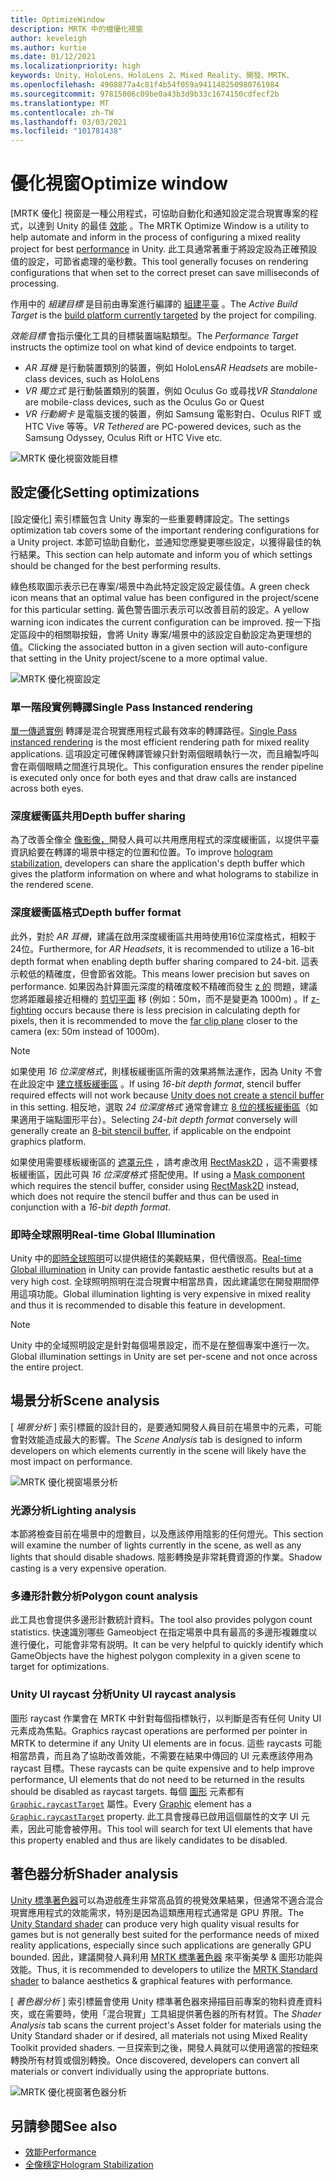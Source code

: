 ```yaml
---
title: OptimizeWindow
description: MRTK 中的檔優化視窗
author: keveleigh
ms.author: kurtie
ms.date: 01/12/2021
ms.localizationpriority: high
keywords: Unity、HoloLens、HoloLens 2、Mixed Reality、開發、MRTK、
ms.openlocfilehash: 4908877a4c81f4b54f059a941148250980761984
ms.sourcegitcommit: 97815006c09be0a43b3d9b33c1674150cdfecf2b
ms.translationtype: MT
ms.contentlocale: zh-TW
ms.lasthandoff: 03/03/2021
ms.locfileid: "101781438"
---
```

# <a name="optimize-window"></a><span data-ttu-id="818cc-104">優化視窗</span><span class="sxs-lookup"><span data-stu-id="818cc-104">Optimize window</span></span>

<span data-ttu-id="818cc-105">[MRTK 優化] 視窗是一種公用程式，可協助自動化和通知設定混合現實專案的程式，以達到 Unity 的最佳 [效能](../../performance/PerfGettingStarted.md) 。</span><span class="sxs-lookup"><span data-stu-id="818cc-105">The MRTK Optimize Window is a utility to help automate and inform in the process of configuring a mixed reality project for best [performance](../../performance/PerfGettingStarted.md) in Unity.</span></span> <span data-ttu-id="818cc-106">此工具通常著重于將設定設為正確預設值的設定，可節省處理的毫秒數。</span><span class="sxs-lookup"><span data-stu-id="818cc-106">This tool generally focuses on rendering configurations that when set to the correct preset can save milliseconds of processing.</span></span>

<span data-ttu-id="818cc-107">作用中的 *組建目標* 是目前由專案進行編譯的 [組建平臺](https://docs.unity3d.com/Manual/BuildSettings.html) 。</span><span class="sxs-lookup"><span data-stu-id="818cc-107">The *Active Build Target* is the [build platform currently targeted](https://docs.unity3d.com/Manual/BuildSettings.html) by the project for compiling.</span></span>

<span data-ttu-id="818cc-108">*效能目標* 會指示優化工具的目標裝置端點類型。</span><span class="sxs-lookup"><span data-stu-id="818cc-108">The *Performance Target* instructs the optimize tool on what kind of device endpoints to target.</span></span>

- <span data-ttu-id="818cc-109">*AR 耳機* 是行動裝置類別的裝置，例如 HoloLens</span><span class="sxs-lookup"><span data-stu-id="818cc-109">*AR Headsets* are mobile-class devices, such as HoloLens</span></span>
- <span data-ttu-id="818cc-110">*VR 獨立式* 是行動裝置類別的裝置，例如 Oculus Go 或尋找</span><span class="sxs-lookup"><span data-stu-id="818cc-110">*VR Standalone* are mobile-class devices, such as the Oculus Go or Quest</span></span>
- <span data-ttu-id="818cc-111">*VR 行動網卡* 是電腦支援的裝置，例如 Samsung 電影對白、Oculus RIFT 或 HTC Vive 等等。</span><span class="sxs-lookup"><span data-stu-id="818cc-111">*VR Tethered* are PC-powered devices, such as the Samsung Odyssey, Oculus Rift or HTC Vive etc.</span></span>

![MRTK 優化視窗效能目標](../images/performance/OptimizeWindowPerformanceTarget.jpg)

## <a name="setting-optimizations"></a><span data-ttu-id="818cc-113">設定優化</span><span class="sxs-lookup"><span data-stu-id="818cc-113">Setting optimizations</span></span>

<span data-ttu-id="818cc-114">[設定優化] 索引標籤包含 Unity 專案的一些重要轉譯設定。</span><span class="sxs-lookup"><span data-stu-id="818cc-114">The settings optimization tab covers some of the important rendering configurations for a Unity project.</span></span> <span data-ttu-id="818cc-115">本節可協助自動化，並通知您應變更哪些設定，以獲得最佳的執行結果。</span><span class="sxs-lookup"><span data-stu-id="818cc-115">This section can help automate and inform you of which settings should be changed for the best performing results.</span></span>

<span data-ttu-id="818cc-116">綠色核取圖示表示已在專案/場景中為此特定設定設定最佳值。</span><span class="sxs-lookup"><span data-stu-id="818cc-116">A green check icon means that an optimal value has been configured in the project/scene for this particular setting.</span></span> <span data-ttu-id="818cc-117">黃色警告圖示表示可以改善目前的設定。</span><span class="sxs-lookup"><span data-stu-id="818cc-117">A yellow warning icon indicates the current configuration can be improved.</span></span> <span data-ttu-id="818cc-118">按一下指定區段中的相關聯按鈕，會將 Unity 專案/場景中的該設定自動設定為更理想的值。</span><span class="sxs-lookup"><span data-stu-id="818cc-118">Clicking the associated button in a given section will auto-configure that setting in the Unity project/scene to a more optimal value.</span></span>

![MRTK 優化視窗設定](../images/performance/OptimizeWindow_Settings.png)

### <a name="single-pass-instanced-rendering"></a><span data-ttu-id="818cc-120">單一階段實例轉譯</span><span class="sxs-lookup"><span data-stu-id="818cc-120">Single Pass Instanced rendering</span></span>

<span data-ttu-id="818cc-121">[單一傳遞實例](https://docs.unity3d.com/Manual/SinglePassInstancing.html) 轉譯是混合現實應用程式最有效率的轉譯路徑。</span><span class="sxs-lookup"><span data-stu-id="818cc-121">[Single Pass instanced rendering](https://docs.unity3d.com/Manual/SinglePassInstancing.html) is the most efficient rendering path for mixed reality applications.</span></span> <span data-ttu-id="818cc-122">這項設定可確保轉譯管線只針對兩個眼睛執行一次，而且繪製呼叫會在兩個眼睛之間進行具現化。</span><span class="sxs-lookup"><span data-stu-id="818cc-122">This configuration ensures the render pipeline is executed only once for both eyes and that draw calls are instanced across both eyes.</span></span>

### <a name="depth-buffer-sharing"></a><span data-ttu-id="818cc-123">深度緩衝區共用</span><span class="sxs-lookup"><span data-stu-id="818cc-123">Depth buffer sharing</span></span>

<span data-ttu-id="818cc-124">為了改善全像全 [像影像，](../../performance/hologram-Stabilization.md)開發人員可以共用應用程式的深度緩衝區，以提供平臺資訊給要在轉譯的場景中穩定的位置和位置。</span><span class="sxs-lookup"><span data-stu-id="818cc-124">To improve [hologram stabilization](../../performance/hologram-Stabilization.md), developers can share the application's depth buffer which gives the platform information on where and what holograms to stabilize in the rendered scene.</span></span>

### <a name="depth-buffer-format"></a><span data-ttu-id="818cc-125">深度緩衝區格式</span><span class="sxs-lookup"><span data-stu-id="818cc-125">Depth buffer format</span></span>

<span data-ttu-id="818cc-126">此外，對於 *AR 耳機*，建議在啟用深度緩衝區共用時使用16位深度格式，相較于24位。</span><span class="sxs-lookup"><span data-stu-id="818cc-126">Furthermore, for *AR Headsets*, it is recommended to utilize a 16-bit depth format when enabling depth buffer sharing compared to 24-bit.</span></span> <span data-ttu-id="818cc-127">這表示較低的精確度，但會節省效能。</span><span class="sxs-lookup"><span data-stu-id="818cc-127">This means lower precision but saves on performance.</span></span> <span data-ttu-id="818cc-128">如果因為計算圖元深度的精確度較不精確而發生 [z 的](https://en.wikipedia.org/wiki/Z-fighting) 問題，建議您將距離最接近相機的 [剪切平面](https://docs.unity3d.com/Manual/class-Camera.html) 移 (例如：50m，而不是變更為 1000m) 。</span><span class="sxs-lookup"><span data-stu-id="818cc-128">If [z-fighting](https://en.wikipedia.org/wiki/Z-fighting) occurs because there is less precision in calculating depth for pixels, then it is recommended to move the [far clip plane](https://docs.unity3d.com/Manual/class-Camera.html) closer to the camera (ex: 50m instead of 1000m).</span></span>

> [!NOTE]
> <span data-ttu-id="818cc-129">如果使用 *16 位深度格式*，則樣板緩衝區所需的效果將無法運作，因為 Unity 不會在此設定中 [建立樣板緩衝區](https://docs.unity3d.com/ScriptReference/RenderTexture-depth.html) 。</span><span class="sxs-lookup"><span data-stu-id="818cc-129">If using *16-bit depth format*, stencil buffer required effects will not work because [Unity does not create a stencil buffer](https://docs.unity3d.com/ScriptReference/RenderTexture-depth.html) in this setting.</span></span> <span data-ttu-id="818cc-130">相反地，選取 *24 位深度格式* 通常會建立 [8 位的樣板緩衝區](https://docs.unity3d.com/Manual/SL-Stencil.html)（如果適用于端點圖形平台）。</span><span class="sxs-lookup"><span data-stu-id="818cc-130">Selecting *24-bit depth format* conversely will generally create an [8-bit stencil buffer](https://docs.unity3d.com/Manual/SL-Stencil.html), if applicable on the endpoint graphics platform.</span></span>
>
> <span data-ttu-id="818cc-131">如果使用需要樣板緩衝區的 [遮罩元件](https://docs.unity3d.com/Manual/script-Mask.html) ，請考慮改用 [RectMask2D](https://docs.unity3d.com/Manual/script-RectMask2D.html) ，這不需要樣板緩衝區，因此可與 *16 位深度格式* 搭配使用。</span><span class="sxs-lookup"><span data-stu-id="818cc-131">If using a [Mask component](https://docs.unity3d.com/Manual/script-Mask.html) which requires the stencil buffer, consider using [RectMask2D](https://docs.unity3d.com/Manual/script-RectMask2D.html) instead, which does not require the stencil buffer and thus can be used in conjunction with a *16-bit depth format*.</span></span>

### <a name="real-time-global-illumination"></a><span data-ttu-id="818cc-132">即時全球照明</span><span class="sxs-lookup"><span data-stu-id="818cc-132">Real-time Global Illumination</span></span>

<span data-ttu-id="818cc-133">Unity 中的[即時全球照明](https://docs.unity3d.com/Manual/GIIntro.html)可以提供絕佳的美觀結果，但代價很高。</span><span class="sxs-lookup"><span data-stu-id="818cc-133">[Real-time Global illumination](https://docs.unity3d.com/Manual/GIIntro.html) in Unity can provide fantastic aesthetic results but at a very high cost.</span></span> <span data-ttu-id="818cc-134">全球照明照明在混合現實中相當昂貴，因此建議您在開發期間停用這項功能。</span><span class="sxs-lookup"><span data-stu-id="818cc-134">Global illumination lighting is very expensive in mixed reality and thus it is recommended to disable this feature in development.</span></span>

> [!NOTE]
> <span data-ttu-id="818cc-135">Unity 中的全域照明設定是針對每個場景設定，而不是在整個專案中進行一次。</span><span class="sxs-lookup"><span data-stu-id="818cc-135">Global illumination settings in Unity are set per-scene and not once across the entire project.</span></span>

## <a name="scene-analysis"></a><span data-ttu-id="818cc-136">場景分析</span><span class="sxs-lookup"><span data-stu-id="818cc-136">Scene analysis</span></span>

<span data-ttu-id="818cc-137">[ *場景分析* ] 索引標籤的設計目的，是要通知開發人員目前在場景中的元素，可能會對效能造成最大的影響。</span><span class="sxs-lookup"><span data-stu-id="818cc-137">The *Scene Analysis* tab is designed to inform developers on which elements currently in the scene will likely have the most impact on performance.</span></span>

![MRTK 優化視窗場景分析](../images/performance/OptimizeWindow_SceneAnalysis.png)

### <a name="lighting-analysis"></a><span data-ttu-id="818cc-139">光源分析</span><span class="sxs-lookup"><span data-stu-id="818cc-139">Lighting analysis</span></span>

<span data-ttu-id="818cc-140">本節將檢查目前在場景中的燈數目，以及應該停用陰影的任何燈光。</span><span class="sxs-lookup"><span data-stu-id="818cc-140">This section will examine the number of lights currently in the scene, as well as any lights that should disable shadows.</span></span> <span data-ttu-id="818cc-141">陰影轉換是非常耗費資源的作業。</span><span class="sxs-lookup"><span data-stu-id="818cc-141">Shadow casting is a very expensive operation.</span></span>

### <a name="polygon-count-analysis"></a><span data-ttu-id="818cc-142">多邊形計數分析</span><span class="sxs-lookup"><span data-stu-id="818cc-142">Polygon count analysis</span></span>

<span data-ttu-id="818cc-143">此工具也會提供多邊形計數統計資料。</span><span class="sxs-lookup"><span data-stu-id="818cc-143">The tool also provides polygon count statistics.</span></span> <span data-ttu-id="818cc-144">快速識別哪些 Gameobject 在指定場景中具有最高的多邊形複雜度以進行優化，可能會非常有説明。</span><span class="sxs-lookup"><span data-stu-id="818cc-144">It can be very helpful to quickly identify which GameObjects have the highest polygon complexity in a given scene to target for optimizations.</span></span>

### <a name="unity-ui-raycast-analysis"></a><span data-ttu-id="818cc-145">Unity UI raycast 分析</span><span class="sxs-lookup"><span data-stu-id="818cc-145">Unity UI raycast analysis</span></span>

<span data-ttu-id="818cc-146">圖形 raycast 作業會在 MRTK 中針對每個指標執行，以判斷是否有任何 Unity UI 元素成為焦點。</span><span class="sxs-lookup"><span data-stu-id="818cc-146">Graphics raycast operations are performed per pointer in MRTK to determine if any Unity UI elements are in focus.</span></span> <span data-ttu-id="818cc-147">這些 raycasts 可能相當昂貴，而且為了協助改善效能，不需要在結果中傳回的 UI 元素應該停用為 raycast 目標。</span><span class="sxs-lookup"><span data-stu-id="818cc-147">These raycasts can be quite expensive and to help improve performance, UI elements that do not need to be returned in the results should be disabled as raycast targets.</span></span> <span data-ttu-id="818cc-148">每個 [圖形](https://docs.unity3d.com/2018.4/Documentation/ScriptReference/UI.Graphic.html) 元素都有 [`Graphic.raycastTarget`](https://docs.unity3d.com/2018.4/Documentation/ScriptReference/UI.Graphic-raycastTarget.html) 屬性。</span><span class="sxs-lookup"><span data-stu-id="818cc-148">Every [Graphic](https://docs.unity3d.com/2018.4/Documentation/ScriptReference/UI.Graphic.html) element has a [`Graphic.raycastTarget`](https://docs.unity3d.com/2018.4/Documentation/ScriptReference/UI.Graphic-raycastTarget.html) property.</span></span> <span data-ttu-id="818cc-149">此工具會搜尋已啟用這個屬性的文字 UI 元素，因此可能會被停用。</span><span class="sxs-lookup"><span data-stu-id="818cc-149">This tool will search for text UI elements that have this property enabled and thus are likely candidates to be disabled.</span></span>

## <a name="shader-analysis"></a><span data-ttu-id="818cc-150">著色器分析</span><span class="sxs-lookup"><span data-stu-id="818cc-150">Shader analysis</span></span>

<span data-ttu-id="818cc-151">[Unity 標準著色器](https://docs.unity3d.com/Manual/shader-StandardShader.html)可以為遊戲產生非常高品質的視覺效果結果，但通常不適合混合現實應用程式的效能需求，特別是因為這類應用程式通常是 GPU 界限。</span><span class="sxs-lookup"><span data-stu-id="818cc-151">The [Unity Standard shader](https://docs.unity3d.com/Manual/shader-StandardShader.html) can produce very high quality visual results for games but is not generally best suited for the performance needs of mixed reality applications, especially since such applications are generally GPU bounded.</span></span> <span data-ttu-id="818cc-152">因此，建議開發人員利用 [MRTK 標準著色器](../rendering/MRTKStandardShader.md) 來平衡美學 & 圖形功能與效能。</span><span class="sxs-lookup"><span data-stu-id="818cc-152">Thus, it is recommended to developers to utilize the [MRTK Standard shader](../rendering/MRTKStandardShader.md) to balance aesthetics & graphical features with performance.</span></span>

<span data-ttu-id="818cc-153">[ *著色器分析* ] 索引標籤會使用 Unity 標準著色器來掃描目前專案的物料資產資料夾，或在需要時，使用「混合現實」工具組提供著色器的所有材質。</span><span class="sxs-lookup"><span data-stu-id="818cc-153">The *Shader Analysis* tab scans the current project's Asset folder for materials using the Unity Standard shader or if desired, all materials not using Mixed Reality Toolkit provided shaders.</span></span> <span data-ttu-id="818cc-154">一旦探索到之後，開發人員就可以使用適當的按鈕來轉換所有材質或個別轉換。</span><span class="sxs-lookup"><span data-stu-id="818cc-154">Once discovered, developers can convert all materials or convert individually using the appropriate buttons.</span></span>

![MRTK 優化視窗著色器分析](../images/performance/OptimizeWindow_ShaderAnalysis.png)

## <a name="see-also"></a><span data-ttu-id="818cc-156">另請參閱</span><span class="sxs-lookup"><span data-stu-id="818cc-156">See also</span></span>

- [<span data-ttu-id="818cc-157">效能</span><span class="sxs-lookup"><span data-stu-id="818cc-157">Performance</span></span>](../../performance/PerfGettingStarted.md)
- [<span data-ttu-id="818cc-158">全像穩定</span><span class="sxs-lookup"><span data-stu-id="818cc-158">Hologram Stabilization</span></span>](../../performance/hologram-stabilization.md)
